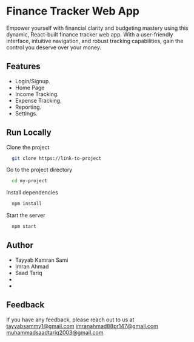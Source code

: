 
# Finance Tracker Web App 

Empower yourself with financial clarity and budgeting mastery using this dynamic, React-built finance tracker web app. With a user-friendly interface, intuitive navigation, and robust tracking capabilities, gain the control you deserve over your money.



## Features

- Login/Signup.
- Home Page 
- Income Tracking.
- Expense Tracking.
- Reporting.
- Settings.


## Run Locally

Clone the project

```bash
  git clone https://link-to-project
```

Go to the project directory

```bash
  cd my-project
```

Install dependencies

```bash
  npm install
```

Start the server

```bash
  npm start
```


## Author

- Tayyab Kamran Sami 
- Imran Ahmad
- Saad Tariq
-
-


## Feedback

If you have any feedback, please reach out to us at tayyabsammy1@gmail.com
imranahmad88pr147@gmail.com
muhammadsaadtariq2003@gmail.com

